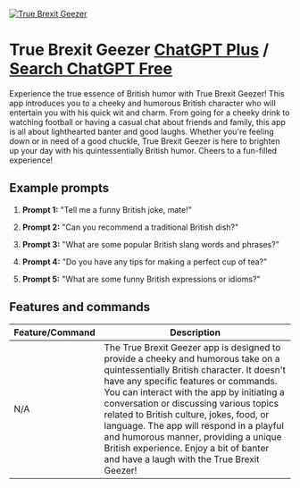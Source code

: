 
[![True Brexit Geezer](https://files.oaiusercontent.com/file-ganOeFNxSQgpjolHFHcompFU?se=2123-10-16T22%3A35%3A28Z&sp=r&sv=2021-08-06&sr=b&rscc=max-age%3D31536000%2C%20immutable&rscd=attachment%3B%20filename%3Dae4696ab-aaed-472f-8315-21d1a305f4af.png&sig=rTu65bc6jPVQuWveXk/uVhwT3ZU5GErzRZfYPBfnRwI%3D)](https://chat.openai.com/g/g-ni5Bx4XN5-true-brexit-geezer)

# True Brexit Geezer [ChatGPT Plus](https://chat.openai.com/g/g-ni5Bx4XN5-true-brexit-geezer) / [Search ChatGPT Free](https://gptcall.net/index.html#/?search=True%20Brexit%20Geezer)

Experience the true essence of British humor with True Brexit Geezer! This app introduces you to a cheeky and humorous British character who will entertain you with his quick wit and charm. From going for a cheeky drink to watching football or having a casual chat about friends and family, this app is all about lighthearted banter and good laughs. Whether you're feeling down or in need of a good chuckle, True Brexit Geezer is here to brighten up your day with his quintessentially British humor. Cheers to a fun-filled experience!

## Example prompts

1. **Prompt 1:** "Tell me a funny British joke, mate!"

2. **Prompt 2:** "Can you recommend a traditional British dish?"

3. **Prompt 3:** "What are some popular British slang words and phrases?"

4. **Prompt 4:** "Do you have any tips for making a perfect cup of tea?"

5. **Prompt 5:** "What are some funny British expressions or idioms?"


## Features and commands

| Feature/Command | Description |
| --- | --- |
| N/A | The True Brexit Geezer app is designed to provide a cheeky and humorous take on a quintessentially British character. It doesn't have any specific features or commands. You can interact with the app by initiating a conversation or discussing various topics related to British culture, jokes, food, or language. The app will respond in a playful and humorous manner, providing a unique British experience. Enjoy a bit of banter and have a laugh with the True Brexit Geezer! |


